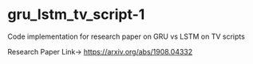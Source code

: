 # gru_lstm_tv_script-1
Code implementation for research paper on GRU vs LSTM on TV scripts

Research Paper Link->
https://arxiv.org/abs/1908.04332

